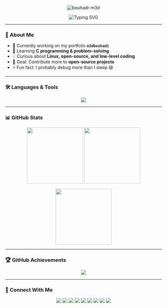 <!-- 🔥 Profile Views -->
<p align="center"> 
  <img src="https://komarev.com/ghpvc/?username=bouhadi-m3d&label=Profile+Views&color=blue&style=flat" alt="bouhadi-m3d" />
</p>

<!-- Animated Header -->
<p align="center">
  <img src="https://readme-typing-svg.herokuapp.com?font=Fira+Code&weight=600&size=30&duration=3500&pause=1000&color=0E75B6&center=true&vCenter=true&width=600&lines=Hi+%F0%9F%91%8B%2C+I'm+Chrollo!;Passionate+Coder+from+Morocco;Always+learning+%26+building" alt="Typing SVG" />
</p>

---

### 🌟 About Me  
- 🔭 Currently working on my portfolio **`m3dbouhadi`**  
- 🌱 Learning **C programming & problem-solving**  
- 💡 Curious about **Linux, open-source, and low-level coding**  
- 🎯 Goal: Contribute more to **open-source projects**  
- ⚡ Fun fact: I probably debug more than I sleep 😅  

---

### 🛠️ Languages & Tools  
<p align="center">
  <img src="https://skillicons.dev/icons?i=c,cpp,html,css,git,linux,vscode" />
</p>

---

### 📊 GitHub Stats  
<p align="center">
  <img src="https://github-readme-stats.vercel.app/api?username=bouhadi-m3d&show_icons=true&theme=tokyonight" height="180em" />
  <img src="https://github-readme-stats.vercel.app/api/top-langs?username=bouhadi-m3d&layout=compact&theme=tokyonight" height="180em" />
</p>

<p align="center">
  <img src="https://github-readme-streak-stats.herokuapp.com/?user=bouhadi-m3d&theme=tokyonight" height="180em" />
</p>

---

### 🏆 GitHub Achievements  
<p align="center"> 
  <img src="https://github-profile-trophy.vercel.app/?username=bouhadi-m3d&theme=tokyonight&no-frame=true&no-bg=true&margin-w=15&row=1" />
</p>

---

### 🔗 Connect With Me  
<p align="center">
  <a href="https://codepen.io/mohamed-bouhadi"><img src="https://skillicons.dev/icons?i=codepen" /></a>
  <a href="https://dev.to/chrollom3d"><img src="https://skillicons.dev/icons?i=devto" /></a>
  <a href="https://twitter.com/chrollom3d"><img src="https://skillicons.dev/icons?i=twitter" /></a>
  <a href="https://linkedin.com/in/mohamed-bouhadi"><img src="https://skillicons.dev/icons?i=linkedin" /></a>
  <a href="https://stackoverflow.com/users/26265681"><img src="https://skillicons.dev/icons?i=stackoverflow" /></a>
  <a href="https://instagram.com/med69.py"><img src="https://skillicons.dev/icons?i=instagram" /></a>
  <a href="https://medium.com/@bouhadimed69"><img src="https://skillicons.dev/icons?i=medium" /></a>
  <a href="https://www.hackerrank.com/medbouhadi69"><img src="https://skillicons.dev/icons?i=hackerrank" /></a>
  <a href="https://www.leetcode.com/medbouhadi"><img src="https://skillicons.dev/icons?i=leetcode" /></a>
</p>
